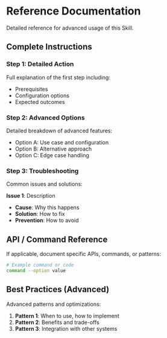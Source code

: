 # Reference Documentation

Detailed reference for advanced usage of this Skill.

## Complete Instructions

### Step 1: Detailed Action

Full explanation of the first step including:
- Prerequisites
- Configuration options
- Expected outcomes

### Step 2: Advanced Options

Detailed breakdown of advanced features:
- Option A: Use case and configuration
- Option B: Alternative approach
- Option C: Edge case handling

### Step 3: Troubleshooting

Common issues and solutions:

**Issue 1**: Description
- **Cause**: Why this happens
- **Solution**: How to fix
- **Prevention**: How to avoid

## API / Command Reference

If applicable, document specific APIs, commands, or patterns:

```bash
# Example command or code
command --option value
```

## Best Practices (Advanced)

Advanced patterns and optimizations:

1. **Pattern 1**: When to use, how to implement
2. **Pattern 2**: Benefits and trade-offs
3. **Pattern 3**: Integration with other systems
